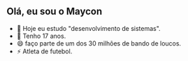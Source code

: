 ## Olá, eu sou o Maycon
- 🔭 Hoje eu estudo "desenvolvimento de sistemas".
- 💬 Tenho 17 anos.
- 😄 faço parte de um dos 30 milhões de bando de loucos.
- ⚡ Atleta de futebol.

